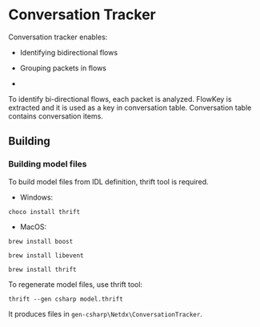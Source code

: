 ﻿# Conversation Tracker


Conversation tracker enables:

* Identifying bidirectional flows

* Grouping packets in flows

* 

To identify bi-directional flows, each packet is analyzed. FlowKey is extracted and it is used as a key 
in conversation table. Conversation table contains conversation items. 



## Building 



### Building model files
To build model files from IDL definition, thrift tool is required.
* Windows: 
```
choco install thrift
```
* MacOS:
``` 
brew install boost

brew install libevent

brew install thrift
```

To regenerate model files, use thrift tool:
```
thrift --gen csharp model.thrift 
```
It produces files in ```gen-csharp\Netdx\ConversationTracker```.

